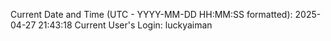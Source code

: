 Current Date and Time (UTC - YYYY-MM-DD HH:MM:SS formatted): 2025-04-27 21:43:18
Current User's Login: luckyaiman
